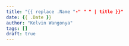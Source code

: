 ```yaml
---
title: "{{ replace .Name "-" " " | title }}"
date: {{ .Date }}
author: "Kelvin Wangonya"
tags: []
draft: true
---
```


<!--more-->